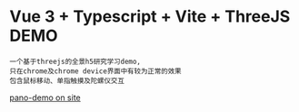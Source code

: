 # Vue 3 + Typescript + Vite + ThreeJS DEMO

    一个基于threejs的全景h5研究学习demo,
    只在chrome及chrome device界面中有较为正常的效果
    包含鼠标移动、单指触摸及陀螺仪交互

[pano-demo on site](https://lunnlew.github.io/pano-demo/)